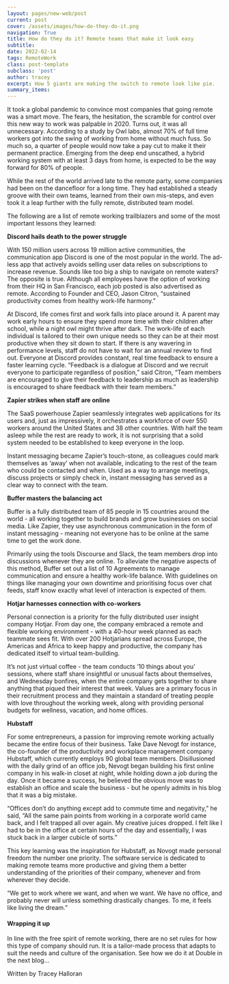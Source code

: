 ```yaml
---
layout: pages/new-web/post
current: post
cover: /assets/images/how-do-they-do-it.png
navigation: True
title: How do they do it? Remote teams that make it look easy
subtitle:
date: 2022-02-14
tags: RemoteWork
class: post-template
subclass: 'post'
author: tracey
excerpt: How 5 giants are making the switch to remote look like pie.
summary_items:  
---
```

It took a global pandemic to convince most companies that going remote was a smart move. The fears, the hesitation, the scramble for control over this new way to work was palpable in 2020. Turns out, it was all unnecessary. According to a study by Owl labs, almost 70% of full time workers got into the swing of working from home without much fuss. So much so, a quarter of people would now take a pay cut to make it their permanent practice. Emerging from the deep end unscathed, a hybrid working system with at least 3 days from home, is expected to be the way forward for 80% of people. 

While the rest of the world arrived late to the remote party, some companies had been on the dancefloor for a long time. They had established a steady groove with their own teams, learned from their own mis-steps, and even took it a leap further with the fully remote, distributed team model. 

The following are a list of remote working trailblazers and some of the most important lessons they learned:

**Discord hails death to the power struggle**

With 150 million users across 19 million active communities, the communication app Discord is one of the most popular in the world. The ad-less app that actively avoids selling user data relies on subscriptions to increase revenue. Sounds like too big a ship to navigate on remote waters? The opposite is true. Although all employees have the option of working from their HQ in San Francisco, each job posted is also advertised as remote. According to Founder and CEO, Jason Citron, “sustained productivity comes from healthy work-life harmony.” 

At Discord, life comes first and work falls into place around it. A parent may work early hours to ensure they spend more time with their children after school, while a night owl might thrive after dark. The work-life of each individual is tailored to their own unique needs so they can be at their most productive when they sit down to start. If there is any wavering in performance levels, staff do not have to wait for an annual review to find out. Everyone at Discord provides constant, real time feedback to ensure a faster learning cycle.
“Feedback is a dialogue at Discord and we recruit everyone to participate regardless of position,” said Citron, “Team members are encouraged to give their feedback to leadership as much as leadership is encouraged to share feedback with their team members.”

**Zapier strikes when staff are online**

The SaaS powerhouse Zapier seamlessly integrates web applications for its users and, just as impressively, it orchestrates a workforce of over 550 workers around the United States and 38 other countries. With half the team asleep while the rest are ready to work, it is not surprising that a solid system needed to be established to keep everyone in the loop. 

Instant messaging became Zapier’s touch-stone, as colleagues could mark themselves as ‘away’ when not available, indicating to the rest of the team who could be contacted and when. Used as a way to arrange meetings, discuss projects or simply check in, instant messaging has served as a clear way to connect with the team. 

**Buffer masters the balancing act**

Buffer is a fully distributed team of 85 people in 15 countries around the world - all working together to build brands and grow businesses on social media. Like Zapier, they use asynchronous communication in the form of instant messaging - meaning not everyone has to be online at the same time to get the work done. 

Primarily using the tools Discourse and Slack, the team members drop into discussions whenever they are online. To alleviate the negative aspects of this method, Buffer set out a list of 10 Agreements to manage communication and ensure a healthy work-life balance. With guidelines on things like managing your own downtime and prioritising focus over chat feeds, staff know exactly what level of interaction is expected of them.

**Hotjar harnesses connection with co-workers**
 
Personal connection is a priority for the fully distributed user insight company Hotjar. From day one, the company embraced a remote and flexible working environment - with a 40-hour week planned as each teammate sees fit. With over 200 Hotjarians spread across Europe, the Americas and Africa to keep happy and productive, the company has dedicated itself to virtual team-building. 
 
It’s not just virtual coffee - the team conducts ‘10 things about you’ sessions, where staff share insightful or unusual facts about themselves, and Wednesday bonfires, when the entire company gets together to share anything that piqued their interest that week. Values are a primary focus in their recruitment process and they maintain a standard of treating people with love throughout the working week, along with providing personal budgets for wellness, vacation, and home offices.
 
**Hubstaff**
 
For some entrepreneurs, a passion for improving remote working actually became the entire focus of their business. Take Dave Nevogt for instance, the co-founder of the productivity and workplace management company Hubstaff, which currently employs 90 global team members. Disillusioned with the daily grind of an office job, Nevogt began building his first online company in his walk-in closet at night, while holding down a job during the day. Once it became a success, he believed the obvious move was to establish an office and scale the business - but he openly admits in his blog that it was a big mistake.
 
“Offices don’t do anything except add to commute time and negativity,” he said, “All the same pain points from working in a corporate world came back, and I felt trapped all over again. My creative juices dropped. I felt like I had to be in the office at certain hours of the day and essentially, I was stuck back in a larger cubicle of sorts.” 
 
This key learning was the inspiration for Hubstaff, as Novogt made personal freedom the number one priority. The software service is dedicated to making remote teams more productive and giving them a better understanding of the priorities of their company, whenever and from wherever they decide. 
 
“We get to work where we want, and when we want. We have no office, and probably never will unless something drastically changes. To me, it feels like living the dream.”

#### **Wrapping it up**

In line with the free spirit of remote working, there are no set rules for how this type of company should run. It is a tailor-made process that adapts to suit the needs and culture of the organisation. See how we do it at Double in the next blog…

Written by Tracey Halloran